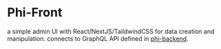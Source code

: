 # Phi-Front
a simple admin UI with React/NextJS/TaildwindCSS for data creation and manipulation. connects to GraphQL API defined in [phi-backend](https://github.com/lrhm/phi-backend). 